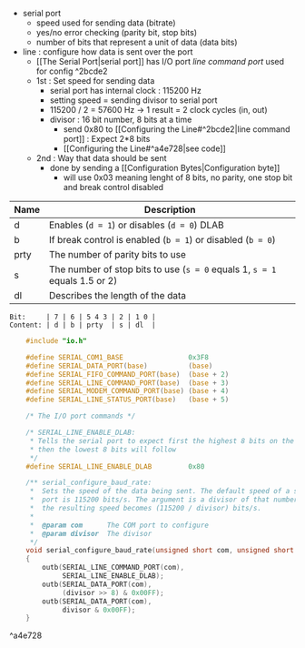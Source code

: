 - serial port
	- speed used for sending data (bitrate)
	- yes/no error checking (parity bit, stop bits)
	- number of bits that represent a unit of data (data bits)
- line : configure how data is sent over the port
	- [[The Serial Port|serial port]] has I/O port *line command port* used for config ^2bcde2
	- 1st : Set speed for sending data
		- serial port has internal clock : 115200 Hz
		- setting speed = sending divisor to serial port
		- 115200 / 2 = 57600 Hz -> 1 result = 2 clock cycles (in, out)
		- divisor : 16 bit number, 8 bits at a time
			- send 0x80 to [[Configuring the Line#^2bcde2|line command port]] : Expect 2\*8 bits
			- [[Configuring the Line#^a4e728|see code]]
	- 2nd : Way that data should be sent
		- done by sending a [[Configuration Bytes|Configuration byte]]
			- will use 0x03 meaning lenght of 8 bits, no parity, one stop bit and break control disabled

| Name | Description                                                |
|------|------------------------------------------------------------|
| d    | Enables (`d = 1`) or disables (`d = 0`) DLAB                |
| b    | If break control is enabled (`b = 1`) or disabled (`b = 0`) |
| prty | The number of parity bits to use                            |
| s    | The number of stop bits to use (`s = 0` equals 1, `s = 1` equals 1.5 or 2) |
| dl   | Describes the length of the data                            |ç

```
Bit:     | 7 | 6 | 5 4 3 | 2 | 1 0 |
Content: | d | b | prty  | s | dl  |
```

```C
    #include "io.h"

    #define SERIAL_COM1_BASE                0x3F8      
    #define SERIAL_DATA_PORT(base)          (base)
    #define SERIAL_FIFO_COMMAND_PORT(base)  (base + 2)
    #define SERIAL_LINE_COMMAND_PORT(base)  (base + 3)
    #define SERIAL_MODEM_COMMAND_PORT(base) (base + 4)
    #define SERIAL_LINE_STATUS_PORT(base)   (base + 5)

    /* The I/O port commands */

    /* SERIAL_LINE_ENABLE_DLAB:
     * Tells the serial port to expect first the highest 8 bits on the data port,
     * then the lowest 8 bits will follow
     */
    #define SERIAL_LINE_ENABLE_DLAB         0x80

    /** serial_configure_baud_rate:
     *  Sets the speed of the data being sent. The default speed of a serial
     *  port is 115200 bits/s. The argument is a divisor of that number, hence
     *  the resulting speed becomes (115200 / divisor) bits/s.
     *
     *  @param com      The COM port to configure
     *  @param divisor  The divisor
     */
    void serial_configure_baud_rate(unsigned short com, unsigned short divisor)
    {
        outb(SERIAL_LINE_COMMAND_PORT(com),
             SERIAL_LINE_ENABLE_DLAB);
        outb(SERIAL_DATA_PORT(com),
             (divisor >> 8) & 0x00FF);
        outb(SERIAL_DATA_PORT(com),
             divisor & 0x00FF);
    }
```

^a4e728


